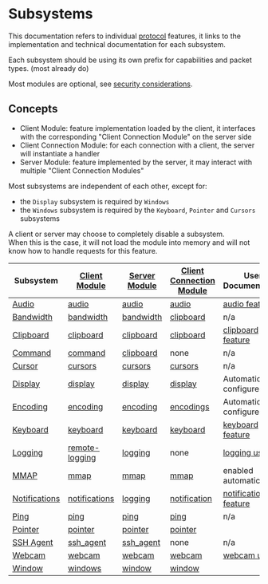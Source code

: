 # Subsystems

This documentation refers to individual [protocol](../Network/Protocol.md) features,
it links to the implementation and technical documentation for each subsystem.

Each subsystem should be using its own prefix for capabilities and packet types. (most already do)

Most modules are optional, see [security considerations](../Usage/Security.md).

## Concepts

* Client Module: feature implementation loaded by the client, it interfaces with the corresponding "Client Connection Module" on the server side
* Client Connection Module: for each connection with a client, the server will instantiate a handler
* Server Module: feature implemented by the server, it may interact with multiple "Client Connection Modules"


Most subsystems are independent of each other, except for:
* the `Display` subsystem is required by `Windows`
* the `Windows` subsystem is required by the `Keyboard`, `Pointer` and `Cursors` subsystems

A client or server may choose to completely disable a subsystem.\
When this is the case, it will not load the module into memory and will not know how to handle requests for this feature.


| Subsystem                         | [Client Module](https://github.com/Xpra-org/xpra/blob/master/xpra/client/subsystem/)                | [Server Module](https://github.com/Xpra-org/xpra/blob/master/xpra/server/subsystem)              | [Client Connection Module](https://github.com/Xpra-org/xpra/blob/master/xpra/server/source/)    | User Documentation                                    |
|-----------------------------------|-----------------------------------------------------------------------------------------------------|--------------------------------------------------------------------------------------------------|-------------------------------------------------------------------------------------------------|-------------------------------------------------------|
| [Audio](Audio.md)                 | [audio](https://github.com/Xpra-org/xpra/blob/master/xpra/client/subsystem/audio.py)                | [audio](https://github.com/Xpra-org/xpra/blob/master/xpra/server/subsystem/audio.py)             | [audio](https://github.com/Xpra-org/xpra/blob/master/xpra/server/source/audio.py)               | [audio feature](../Features/Audio.md)                 |
| [Bandwidth](Bandwidth.md)         | [bandwidth](https://github.com/Xpra-org/xpra/blob/master/xpra/client/subsystem/bandwidth.py)        | [bandwidth](https://github.com/Xpra-org/xpra/blob/master/xpra/server/subsystem/bandwidth.py)     | [clipboard](https://github.com/Xpra-org/xpra/blob/master/xpra/server/source/bandwidth.py)       | n/a                                                   |
| [Clipboard](Clipboard.md)         | [clipboard](https://github.com/Xpra-org/xpra/blob/master/xpra/client/subsystem/clipboard.py)        | [clipboard](https://github.com/Xpra-org/xpra/blob/master/xpra/server/subsystem/clipboard.py)     | [clipboard](https://github.com/Xpra-org/xpra/blob/master/xpra/server/source/clipboard.py)       | [clipboard feature](../Features/Clipboard.md)         |
| [Command](Command.md)             | [command](https://github.com/Xpra-org/xpra/blob/master/xpra/client/subsystem/child_command.py)      | [clipboard](https://github.com/Xpra-org/xpra/blob/master/xpra/server/subsystem/child_command.py) | none                                                                                            | n/a                                                   |
| [Cursor](Cursor.md)               | [cursors](https://github.com/Xpra-org/xpra/blob/master/xpra/client/subsystem/cursors.py)            | [cursors](https://github.com/Xpra-org/xpra/blob/master/xpra/server/subsystem/cursors.py)         | [cursors](https://github.com/Xpra-org/xpra/blob/master/xpra/server/source/cursors.py)           | n/a                                                   |
| [Display](Display.md)             | [display](https://github.com/Xpra-org/xpra/blob/master/xpra/client/subsystem/display.py)            | [display](https://github.com/Xpra-org/xpra/blob/master/xpra/server/subsystem/display.py)         | [display](https://github.com/Xpra-org/xpra/blob/master/xpra/server/source/display.py)           | Automatically configured                              |
| [Encoding](Encoding.md)           | [encoding](https://github.com/Xpra-org/xpra/blob/master/xpra/client/subsystem/encodings.py)         | [encoding](https://github.com/Xpra-org/xpra/blob/master/xpra/server/subsystem/encoding.py)       | [encodings](https://github.com/Xpra-org/xpra/blob/master/xpra/server/source/encodings.py)       | Automatically configured                              |
| [Keyboard](Keyboard.md)           | [keyboard](https://github.com/Xpra-org/xpra/blob/master/xpra/client/subsystem/keyboard.py)          | [keyboard](https://github.com/Xpra-org/xpra/blob/master/xpra/server/subsystem/keyboard.py)       | [keyboard](https://github.com/Xpra-org/xpra/blob/master/xpra/server/source/keyboard.py)         | [keyboard feature](../Features/Keyboard.md)           |
| [Logging](Logging.md)             | [remote-logging](https://github.com/Xpra-org/xpra/blob/master/xpra/client/subsystem/logging.py)     | [logging](https://github.com/Xpra-org/xpra/blob/master/xpra/server/subsystem/logging.py)         | none                                                                                            | [logging usage](../Usage/Logging.md)                  |
| [MMAP](MMAP.md)                   | [mmap](https://github.com/Xpra-org/xpra/blob/master/xpra/client/subsystem/mmap.py)                  | [mmap](https://github.com/Xpra-org/xpra/blob/master/xpra/server/subsystem/mmap.py)               | [mmap](https://github.com/Xpra-org/xpra/blob/master/xpra/server/source/mmap.py)                 | enabled automatically                                 |
| [Notifications](Notifications.md) | [notifications](https://github.com/Xpra-org/xpra/blob/master/xpra/client/subsystem/notification.py) | [logging](https://github.com/Xpra-org/xpra/blob/master/xpra/server/subsystem/notification.py)    | [notification](https://github.com/Xpra-org/xpra/blob/master/xpra/server/source/notification.py) | [notifications feature](../Features/Notifications.md) |
| [Ping](Ping.md)                   | [ping](https://github.com/Xpra-org/xpra/blob/master/xpra/client/subsystem/ping.py)                  | [ping](https://github.com/Xpra-org/xpra/blob/master/xpra/server/subsystem/ping.py)               | [ping](https://github.com/Xpra-org/xpra/blob/master/xpra/server/source/ping.py)                 | n/a                                                   |
| [Pointer](Pointer.md)             | [pointer](https://github.com/Xpra-org/xpra/blob/master/xpra/client/subsystem/pointer.py)            | [pointer](https://github.com/Xpra-org/xpra/blob/master/xpra/server/subsystem/pointer.py)         | [pointer](https://github.com/Xpra-org/xpra/blob/master/xpra/server/source/pointer.py)           |                                                       |
| [SSH Agent](SSH_Agent.md)         | [ssh_agent](https://github.com/Xpra-org/xpra/blob/master/xpra/client/subsystem/ssh_agent.py)        | [ssh_agent](https://github.com/Xpra-org/xpra/blob/master/xpra/server/subsystem/ssh_agent.py)     | none                                                                                            | n/a                                                   |
| [Webcam](Webcam.md)               | [webcam](https://github.com/Xpra-org/xpra/blob/master/xpra/client/subsystem/webcam.py)              | [webcam](https://github.com/Xpra-org/xpra/blob/master/xpra/server/subsystem/webcam.py)           | [webcam](https://github.com/Xpra-org/xpra/blob/master/xpra/server/source/webcam.py)             | [webcam usage](../Features/Webcam.md)                 |
| [Window](Window.md)               | [windows](https://github.com/Xpra-org/xpra/blob/master/xpra/client/subsystem/windows.py)            | [window](https://github.com/Xpra-org/xpra/blob/master/xpra/server/subsystem/window.py)           | [window](https://github.com/Xpra-org/xpra/blob/master/xpra/server/source/windows.py)            |                                                       |
